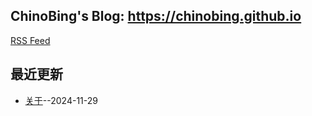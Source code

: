 ## ChinoBing's Blog: https://chinobing.github.io 
[RSS Feed](https://raw.githubusercontent.com/chinobing/blog/master/feed.xml)

## 最近更新
- [关于](https://github.com/chinobing/blog/issues/1)--2024-11-29
